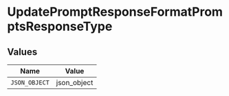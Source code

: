 # UpdatePromptResponseFormatPromptsResponseType


## Values

| Name          | Value         |
| ------------- | ------------- |
| `JSON_OBJECT` | json_object   |